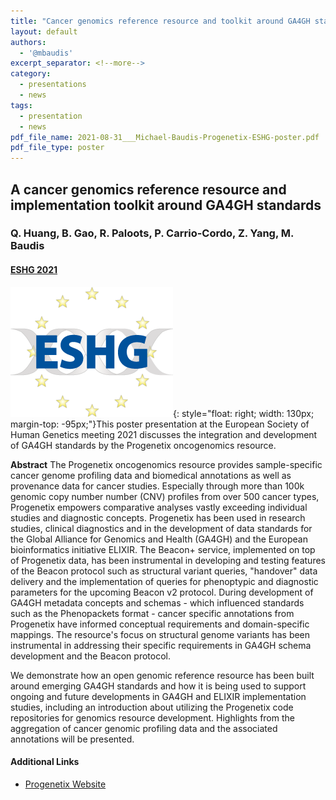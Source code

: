 ```yaml
---
title: "Cancer genomics reference resource and toolkit around GA4GH standards"
layout: default
authors:
  - '@mbaudis'
excerpt_separator: <!--more-->
category:
  - presentations
  - news
tags:
  - presentation
  - news
pdf_file_name: 2021-08-31___Michael-Baudis-Progenetix-ESHG-poster.pdf
pdf_file_type: poster
---
```


## A cancer genomics reference resource and implementation toolkit around GA4GH standards
### Q. Huang, B. Gao, R. Paloots, P. Carrio-Cordo, Z. Yang, M. Baudis
#### [ESHG 2021](https://2021.eshg.org)

![ESHG Logo](/assets/img/eshg_logo_260x208.png){: style="float: right; width: 130px; margin-top: -95px;"}This poster presentation at the European Society of Human Genetics meeting 2021 discusses the integration and development of GA4GH standards by the Progenetix oncogenomics resource.

<!--more-->

**Abstract** The Progenetix oncogenomics resource provides sample-specific cancer genome profiling data and biomedical annotations as well as provenance data for cancer studies. Especially through more than 100k genomic copy number number (CNV) profiles from over 500 cancer types, Progenetix empowers comparative analyses vastly exceeding individual studies and diagnostic concepts.
Progenetix has been used in research studies, clinical diagnostics and in the development of data standards for the Global Alliance for Genomics and Health (GA4GH) and the European bioinformatics initiative ELIXIR. The Beacon+ service, implemented on top of Progenetix data, has been instrumental in developing and testing features of the Beacon protocol such as structural variant queries, "handover" data delivery and the implementation of queries for phenoptypic and diagnostic parameters for the upcoming Beacon v2 protocol. During development of GA4GH metadata concepts and schemas - which influenced standards such as the Phenopackets format - cancer specific annotations from Progenetix have informed conceptual requirements and domain-specific mappings. The resource's focus on structural genome variants has been instrumental in addressing their specific requirements in GA4GH schema development and the Beacon protocol.

We demonstrate how an open genomic reference resource has been built around emerging GA4GH standards and how it is being used to support ongoing and future developments in GA4GH and ELIXIR implementation studies, including an introduction about utilizing the Progenetix code repositories for genomics resource development. Highlights from the aggregation of cancer genomic profiling data and the associated annotations will be presented.

#### Additional Links

* [Progenetix Website](https://progenetix.org)
